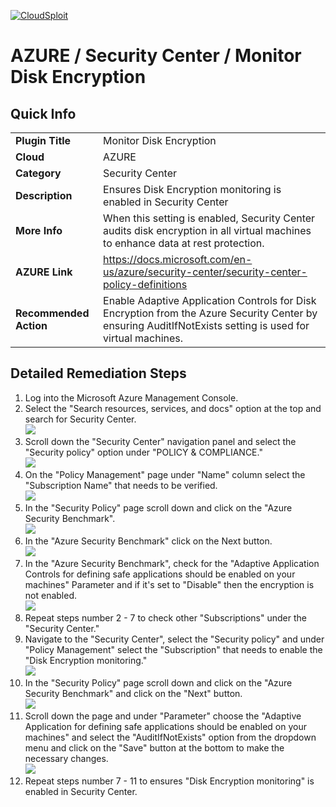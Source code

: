 [![CloudSploit](https://cloudsploit.com/img/logo-new-big-text-100.png "CloudSploit")](https://cloudsploit.com)

# AZURE / Security Center / Monitor Disk Encryption

## Quick Info

| | |
|-|-|
| **Plugin Title** | Monitor Disk Encryption |
| **Cloud** | AZURE |
| **Category** | Security Center |
| **Description** | Ensures Disk Encryption monitoring is enabled in Security Center |
| **More Info** | When this setting is enabled, Security Center audits disk encryption in all virtual machines to enhance data at rest protection. |
| **AZURE Link** | https://docs.microsoft.com/en-us/azure/security-center/security-center-policy-definitions |
| **Recommended Action** | Enable Adaptive Application Controls for Disk Encryption from the Azure Security Center by ensuring AuditIfNotExists setting is used for virtual machines. |

## Detailed Remediation Steps


1. Log into the Microsoft Azure Management Console.
2. Select the "Search resources, services, and docs" option at the top and search for Security Center. </br> <img src="/resources/azure/securitycenter/monitor-disk-encryption/step2.png"/>
3. Scroll down the "Security Center" navigation panel and select the "Security policy" option under "POLICY & COMPLIANCE."</br> <img src="/resources/azure/securitycenter/monitor-disk-encryption/step3.png"/>
4. On the "Policy Management" page under "Name" column select the "Subscription Name" that needs to be verified.</br> <img src="/resources/azure/securitycenter/monitor-disk-encryption/step4.png"/>
5. In the "Security Policy" page scroll down and click on the "Azure Security Benchmark".</br> <img src="/resources/azure/securitycenter/monitor-disk-encryption/step5.png"/>
6. In the "Azure Security Benchmark" click on the Next button.</br> <img src="/resources/azure/securitycenter/monitor-disk-encryption/step6.png"/>
7. In the "Azure Security Benchmark", check for the "Adaptive Application Controls for defining safe applications should be enabled on your machines" Parameter and if it's set to "Disable" then the encryption is not enabled.</br>  <img src="/resources/azure/securitycenter/monitor-disk-encryption/step7.png"/>
8. Repeat steps number 2 - 7 to check other "Subscriptions" under the "Security Center."</br>
9. Navigate to the "Security Center", select the "Security policy" and under "Policy Management" select the "Subscription" that needs to enable the "Disk Encryption monitoring."</br> <img src="/resources/azure/securitycenter/monitor-disk-encryption/step7.png"/>
10. In the "Security Policy" page scroll down and click on the "Azure Security Benchmark" and click on the "Next" button. </br> <img src="/resources/azure/securitycenter/monitor-disk-encryption/step10.png"/>
11. Scroll down the page and under "Parameter" choose the "Adaptive Application for defining safe applications should be enabled on your machines" and select the "AuditIfNotExists" option from the dropdown menu and click on the "Save" button at the bottom to make the necessary changes.</br> <img src="/resources/azure/securitycenter/monitor-disk-encryption/step11.png"/>
12. Repeat steps number 7 - 11 to ensures "Disk Encryption monitoring" is enabled in Security Center.</br>
